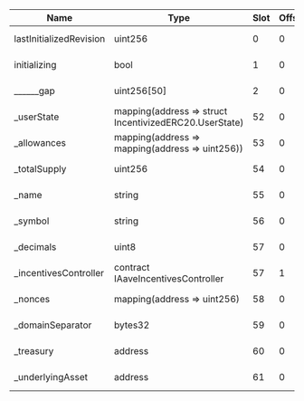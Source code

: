 | Name                    | Type                                                   | Slot | Offset | Bytes | Contract                                                                       |
|-------------------------|--------------------------------------------------------|------|--------|-------|--------------------------------------------------------------------------------|
| lastInitializedRevision | uint256                                                | 0    | 0      | 32    | lib/aave-v3-factory/src/core/contracts/protocol/tokenization/AToken.sol:AToken |
| initializing            | bool                                                   | 1    | 0      | 1     | lib/aave-v3-factory/src/core/contracts/protocol/tokenization/AToken.sol:AToken |
| ______gap               | uint256[50]                                            | 2    | 0      | 1600  | lib/aave-v3-factory/src/core/contracts/protocol/tokenization/AToken.sol:AToken |
| _userState              | mapping(address => struct IncentivizedERC20.UserState) | 52   | 0      | 32    | lib/aave-v3-factory/src/core/contracts/protocol/tokenization/AToken.sol:AToken |
| _allowances             | mapping(address => mapping(address => uint256))        | 53   | 0      | 32    | lib/aave-v3-factory/src/core/contracts/protocol/tokenization/AToken.sol:AToken |
| _totalSupply            | uint256                                                | 54   | 0      | 32    | lib/aave-v3-factory/src/core/contracts/protocol/tokenization/AToken.sol:AToken |
| _name                   | string                                                 | 55   | 0      | 32    | lib/aave-v3-factory/src/core/contracts/protocol/tokenization/AToken.sol:AToken |
| _symbol                 | string                                                 | 56   | 0      | 32    | lib/aave-v3-factory/src/core/contracts/protocol/tokenization/AToken.sol:AToken |
| _decimals               | uint8                                                  | 57   | 0      | 1     | lib/aave-v3-factory/src/core/contracts/protocol/tokenization/AToken.sol:AToken |
| _incentivesController   | contract IAaveIncentivesController                     | 57   | 1      | 20    | lib/aave-v3-factory/src/core/contracts/protocol/tokenization/AToken.sol:AToken |
| _nonces                 | mapping(address => uint256)                            | 58   | 0      | 32    | lib/aave-v3-factory/src/core/contracts/protocol/tokenization/AToken.sol:AToken |
| _domainSeparator        | bytes32                                                | 59   | 0      | 32    | lib/aave-v3-factory/src/core/contracts/protocol/tokenization/AToken.sol:AToken |
| _treasury               | address                                                | 60   | 0      | 20    | lib/aave-v3-factory/src/core/contracts/protocol/tokenization/AToken.sol:AToken |
| _underlyingAsset        | address                                                | 61   | 0      | 20    | lib/aave-v3-factory/src/core/contracts/protocol/tokenization/AToken.sol:AToken |
